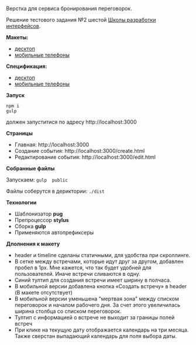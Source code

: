 Верстка для сервиса бронирования переговорок.

Решение тестового задания №2 шестой [Школы разработки интерфейсов](https://academy.yandex.ru/events/frontend/shri_msk-2018).

**Макеты:**

- [десктоп](desktop-images)
- [мобильные телефоны](touch-images)

**Спецификация:**

- [десктоп](desktop-guide)
- [мобильные телефоны](touch-guide)

**Запуск**
```
npm i
gulp
```
должен запуститися по адресу  http://localhost:3000

**Страницы**
* Главная: http://localhost:3000
* Создание события: http://localhost:3000/create.html
* Редактирование события: http://localhost:3000/edit.html

**Собранные файлы**

 Запускаем:
 ```gulp  public```

Файлы соберутся в дериктории: `./dist`

**Технологии**
* Шаблонизатор **pug**
* Препроцессор **stylus**
* Сборка **gulp**
* Применяются автопрефиксеры

**Дполнения к макету**
* header и timeline сделаны статичными, для удобства при скроллинге.
* В сетке между встречами, которые идут друг за другом, добавлен пробел в 1px. Мне кажется, что так будет удобней для пользователей. Иначе встречи сливаются в одну.
* Синий тултип для создания встречи имеет ширину в полчаса.
* В мобильной версии добавлена кнопка «Создать встречу» в header (В макете отсутствует)
* В мобильной версии уменьшена "мертвая зона" между списком переговорок и началом рабочего дня. За счет этого увеличилась ширина столбца со списком переговорок.
* Тултип с информацией о встрече не выходит за границы  полей встреч
* При клике на текущую дату отображается календарь на три месяца. Также сверстан выпадающий календарь для поля выбора даты.

